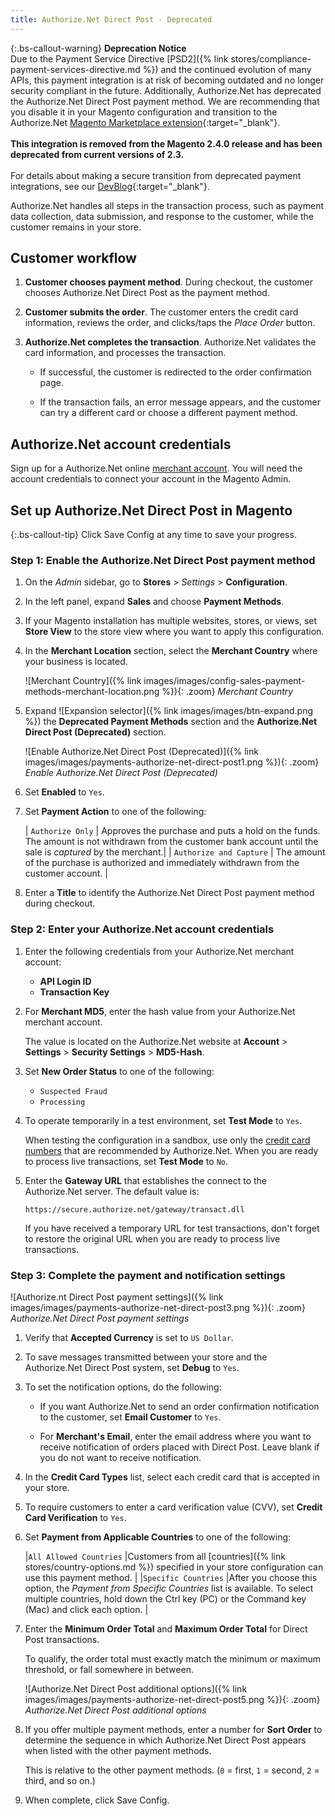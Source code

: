 ```yaml
---
title: Authorize.Net Direct Post - Deprecated
---
```


{:.bs-callout-warning}
**Deprecation Notice** <br/>
Due to the Payment Service Directive [PSD2]({% link stores/compliance-payment-services-directive.md %}) and the continued evolution of many APIs, this payment integration is at risk of becoming outdated and no longer security compliant in the future. Additionally, Authorize.Net has deprecated the Authorize.Net Direct Post payment method. We are recommending that you disable it in your Magento configuration and transition to the Authorize.Net [Magento Marketplace extension](https://marketplace.magento.com/catalogsearch/result/?q=authorize.net){:target="_blank"}.<br/><br/>
**This integration is removed from the Magento 2.4.0 release and has been deprecated from current versions of 2.3.**<br/><br/>
For details about making a secure transition from deprecated payment integrations, see our [DevBlog](https://community.magento.com/t5/Magento-DevBlog/Deprecation-of-Magento-core-payment-integrations/ba-p/426445){:target="_blank"}.

Authorize.Net handles all steps in the transaction process, such as payment data collection, data submission, and response to the customer, while the customer remains in your store.

## Customer workflow

1. **Customer chooses payment method**. During checkout, the customer chooses Authorize.Net Direct Post as the payment method.

1. **Customer submits the order**. The customer enters the credit card information, reviews the order, and clicks/taps the _Place Order_ button.

1. **Authorize.Net completes the transaction**. Authorize.Net validates the card information, and processes the transaction.

   - If successful, the customer is redirected to the order confirmation page.

   - If the transaction fails, an error message appears, and the customer can try a different card or choose a different payment method.

## Authorize.Net account credentials

Sign up for a Authorize.Net online [merchant account][3]. You will need the account credentials to connect your account in the Magento Admin.

## Set up Authorize.Net Direct Post in Magento

{:.bs-callout-tip}
Click <span class="btn">Save Config</span> at any time to save your progress.

### Step 1: Enable the Authorize.Net Direct Post payment method

1. On the _Admin_ sidebar, go to **Stores** > _Settings_ > **Configuration**.

1. In the left panel, expand **Sales** and choose **Payment Methods**.

1. If your Magento installation has multiple websites, stores, or views, set **Store View** to the store view where you want to apply this configuration.

1. In the **Merchant Location** section, select the **Merchant Country** where your business is located.

   ![Merchant Country]({% link images/images/config-sales-payment-methods-merchant-location.png %}){: .zoom}
   _Merchant Country_

1. Expand ![Expansion selector]({% link images/images/btn-expand.png %}) the **Deprecated Payment Methods** section and the **Authorize.Net Direct Post (Deprecated)** section.

   ![Enable Authorize.Net Direct Post (Deprecated)]({% link images/images/payments-authorize-net-direct-post1.png %}){: .zoom}
   _Enable Authorize.Net Direct Post (Deprecated)_

1. Set **Enabled** to `Yes`.

1. Set **Payment Action** to one of the following:

   | `Authorize Only` | Approves the purchase and puts a hold on the funds. The amount is not withdrawn from the customer bank account until the sale is _captured_ by the merchant.|
   | `Authorize and Capture` | The amount of the purchase is authorized and immediately withdrawn from the customer account. |

1. Enter a **Title** to identify the Authorize.Net Direct Post payment method during checkout.

### Step 2: Enter your Authorize.Net account credentials

1. Enter the following credentials from your Authorize.Net merchant account:

   - **API Login ID**
   - **Transaction Key**

1. For **Merchant MD5**, enter the hash value from your Authorize.Net merchant account.

   The value is located on the Authorize.Net website at **Account** > **Settings** > **Security Settings** > **MD5-Hash**.

1. Set **New Order Status** to one of the following:

   - `Suspected Fraud`
   - `Processing`

1. To operate temporarily in a test environment, set **Test Mode** to `Yes`.

   When testing the configuration in a sandbox, use only the [credit card numbers][2] that are recommended by Authorize.Net. When you are ready to process live transactions, set **Test Mode** to `No`.

1. Enter the **Gateway URL** that establishes the connect to the Authorize.Net server. The default value is:

   `https://secure.authorize.net/gateway/transact.dll`

   If you have received a temporary URL for test transactions, don't forget to restore the original URL when you are ready to process live transactions.

### Step 3: Complete the payment and notification settings

![Authorize.nt Direct Post payment settings]({% link images/images/payments-authorize-net-direct-post3.png %}){: .zoom}
_Authorize.Net Direct Post payment settings_

1. Verify that **Accepted Currency** is set to `US Dollar`.

1. To save messages transmitted between your store and the Authorize.Net Direct Post system, set **Debug** to `Yes`.

1. To set the notification options, do the following:

   - If you want Authorize.Net to send an order confirmation notification to the customer, set **Email Customer** to `Yes`.

   - For **Merchant's Email**, enter the email address where you want to receive notification of orders placed with Direct Post. Leave blank if you do not want to receive notification.

1. In the **Credit Card Types** list, select each credit card that is accepted in your store.

1. To require customers to enter a card verification value (CVV), set **Credit Card Verification** to `Yes`.

1. Set **Payment from Applicable Countries** to one of the following:

   |`All Allowed Countries` |Customers from all [countries]({% link stores/country-options.md %}) specified in your store configuration can use this payment method. |
   |`Specific Countries` |After you choose this option, the _Payment from Specific Countries_ list is available. To select multiple countries, hold down the Ctrl key (PC) or the Command key (Mac) and click each option. |

1. Enter the **Minimum Order Total** and **Maximum Order Total** for Direct Post transactions.

   To qualify, the order total must exactly match the minimum or maximum threshold, or fall somewhere in between.

   ![Authorize.Net Direct Post additional options]({% link images/images/payments-authorize-net-direct-post5.png %}){: .zoom}
   _Authorize.Net Direct Post additional options_

1. If you offer multiple payment methods, enter a number for **Sort Order** to determine the sequence in which Authorize.Net Direct Post appears when listed with the other payment methods.

   This is relative to the other payment methods. (`0` = first, `1` = second, `2` = third, and so on.)

1. When complete, click <span class="btn">Save Config</span>.

[1]: https://support.authorize.net/s/article/MD5-Hash-End-of-Life-Signature-Key-Replacement
[2]: https://www.paypalobjects.com/en_US/vhelp/paypalmanager_help/credit_card_numbers.htm
[3]: https://www.authorize.net/sign-up/pricing.html
